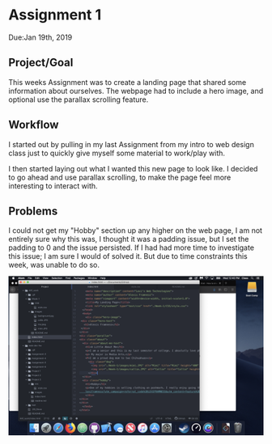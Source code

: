 # Assignment 1
Due:Jan 19th, 2019

## Project/Goal
This weeks Assignment was to create a landing page that shared some information about ourselves. The webpage had to include a hero image, and optional use the parallax scrolling feature.

## Workflow
I started out by pulling in my last Assignment from my intro to web design class just to quickly give myself some material to work/play with.

I then started laying out what I wanted this new page to look like. I decided to go ahead and use parallax scrolling, to make the page feel more interesting to interact with.

## Problems
I could not get my "Hobby" section up any higher on the web page, I am not entirely sure why this was, I thought it was a padding issue, but I set the padding to 0 and the issue persisted. If I had had more time to investigate this issue; I am sure I would of solved it. But due to time constraints this week, was unable to do so.

![screenshot](./images/Workflow.png)
